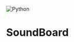 ![Python](https://img.shields.io/badge/Python-3776AB?style=for-the-badge&logo=python&logoColor=white)

# SoundBoard